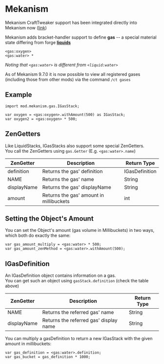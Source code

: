 Mekanism
======

Mekanism CraftTweaker support has been integrated directly into Mekanism now ([link](https://github.com/aidancbrady/Mekanism/tree/master/src/main/java/mekanism/common/integration/crafttweaker))

Mekanism adds bracket-handler support to define **gas** -- a special material state differing from forge [**liquids**](/Vanilla/Liquids/ILiquidStack/)
```
<gas:oxygen>
<gas:water> *
```
*Noting that `<gas:water>` is different from `<liquid:water>`*

As of Mekanism 9.7.0 it is now possible to view all registered gases (including those from other mods) via the command `/ct gases`

Example
------
```
import mod.mekanism.gas.IGasStack;

var oxygen = <gas:oxygen>.withAmount(500) as IGasStack;
var oxygen2 = <gas:oxygen> * 500;
```

ZenGetters
------

Like LiquidStacks, IGasStacks also support some special ZenGetters.  
You call the ZenGetters using `gas.Getter` (E.g. `<gas:water>.name`)

| ZenGetter   | Description                             | Return Type    |
|-------------|-----------------------------------------|----------------|
| definition  | Returns the gas' definition             | IGasDefinition |
| NAME        | Returns the gas' name                   | String         |
| displayName | Returns the gas' displayName            | String         |
| amount      | Returns the gas' amount in millibuckets | int            |


Setting the Object's Amount
------

You can set the Object's amount (gas volume in Millibuckets) in two ways, which both do exactly the same:
```
var gas_amount_multiply = <gas:water> * 500;
var gas_amount_zenMethod = <gas:water>.withAmount(500);
```


IGasDefinition
------

An IGasDefinition object contains information on a gas.  
You can get such an object using `gasStack.definition` (check the table above)

| ZenGetter   | Description                             | Return Type    |
|-------------|-----------------------------------------|----------------|
| NAME        | Returns the referred gas' name          | String         |
| displayName | Returns the referred gas' display name  | String         |

You can multiply a gasDefinition to return a new IGasStack with the given amount in millibuckets:
```
var gas_definition = <gas:water>.definition;
var gas_bucket = gas_definition * 1000;
```